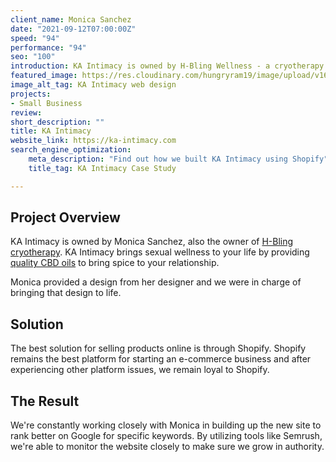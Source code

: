 ```yaml
---
client_name: Monica Sanchez
date: "2021-09-12T07:00:00Z"
speed: "94"
performance: "94"
seo: "100"
introduction: KA Intimacy is owned by H-Bling Wellness - a cryotherapy center located in Brea, California. KA Intimacy provides CBD products that helps with sexual wellness and promote safe sex.
featured_image: https://res.cloudinary.com/hungryram19/image/upload/v1639591025/hungryram/Untitled-4_gldreg.jpg
image_alt_tag: KA Intimacy web design
projects:
- Small Business
review: 
short_description: ""
title: KA Intimacy
website_link: https://ka-intimacy.com
search_engine_optimization:
    meta_description: "Find out how we built KA Intimacy using Shopify"
    title_tag: KA Intimacy Case Study

---
```

## Project Overview

KA Intimacy is owned by Monica Sanchez, also the owner of [H-Bling cryotherapy](https://h-bling.com/). KA Intimacy brings sexual wellness to your life by providing [quality CBD oils](https://ka-intimacy.com/collections/get-aroused) to bring spice to your relationship.

Monica provided a design from her designer and we were in charge of bringing that design to life.

## Solution

The best solution for selling products online is through Shopify. Shopify remains the best platform for starting an e-commerce business and after experiencing other platform issues, we remain loyal to Shopify.

## The Result

We're constantly working closely with Monica in building up the new site to rank better on Google for specific keywords. By utilizing tools like Semrush, we're able to monitor the website closely to make sure we grow in authority.